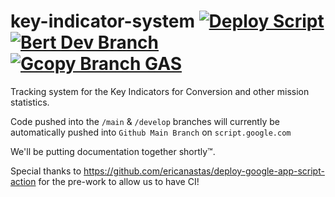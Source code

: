 # key-indicator-system  [![Deploy Script](https://github.com/texas-mcallen-mission/key-indicator-system/actions/workflows/main.yml/badge.svg)](https://github.com/texas-mcallen-mission/key-indicator-system/actions/workflows/main.yml) [![Bert Dev Branch](https://github.com/texas-mcallen-mission/key-indicator-system/actions/workflows/ci-integration-testing.yml/badge.svg)](https://github.com/texas-mcallen-mission/key-indicator-system/actions/workflows/ci-integration-testing.yml) [![Gcopy Branch GAS](https://github.com/texas-mcallen-mission/key-indicator-system/actions/workflows/gcopy.yml/badge.svg)](https://github.com/texas-mcallen-mission/key-indicator-system/actions/workflows/gcopy.yml)
Tracking system for the Key Indicators for Conversion and other mission statistics.



Code pushed into the ``/main`` & ``/develop`` branches will currently be automatically pushed into ``Github Main Branch`` on ``script.google.com``


We'll be putting documentation together shortly™.

Special thanks to https://github.com/ericanastas/deploy-google-app-script-action for the pre-work to allow us to have CI!


